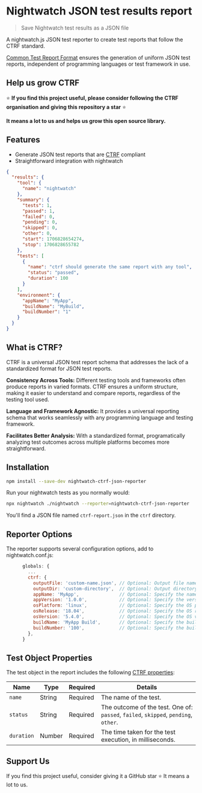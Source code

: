 # Nightwatch JSON test results report

> Save Nightwatch test results as a JSON file

A nightwatch.js JSON test reporter to create test reports that follow the CTRF standard.

[Common Test Report Format](https://ctrf.io) ensures the generation of uniform JSON test reports, independent of programming languages or test framework in use.

## Help us grow CTRF

⭐ **If you find this project useful, please consider following the CTRF organisation and giving this repository a star** ⭐

**It means a lot to us and helps us grow this open source library.**

## Features

- Generate JSON test reports that are [CTRF](https://ctrf.io) compliant
- Straightforward integration with nightwatch

```json
{
  "results": {
    "tool": {
      "name": "nightwatch"
    },
    "summary": {
      "tests": 1,
      "passed": 1,
      "failed": 0,
      "pending": 0,
      "skipped": 0,
      "other": 0,
      "start": 1706828654274,
      "stop": 1706828655782
    },
    "tests": [
      {
        "name": "ctrf should generate the same report with any tool",
        "status": "passed",
        "duration": 100
      }
    ],
    "environment": {
      "appName": "MyApp",
      "buildName": "MyBuild",
      "buildNumber": "1"
    }
  }
}
```

## What is CTRF?

CTRF is a universal JSON test report schema that addresses the lack of a standardized format for JSON test reports.

**Consistency Across Tools:** Different testing tools and frameworks often produce reports in varied formats. CTRF ensures a uniform structure, making it easier to understand and compare reports, regardless of the testing tool used.

**Language and Framework Agnostic:** It provides a universal reporting schema that works seamlessly with any programming language and testing framework.

**Facilitates Better Analysis:** With a standardized format, programatically analyzing test outcomes across multiple platforms becomes more straightforward.

## Installation

```bash
npm install --save-dev nightwatch-ctrf-json-reporter
```

Run your nightwatch tests as you normally would:

```bash
npx nightwatch ./nightwatch --reporter=nightwatch-ctrf-json-reporter
```

You'll find a JSON file named `ctrf-report.json` in the `ctrf` directory.

## Reporter Options

The reporter supports several configuration options, add to nightwatch.conf.js:

```javascript
      globals: {
        ...
        ctrf: {
          outputFile: 'custom-name.json', // Optional: Output file name. Defaults to 'ctrf-report.json'.
          outputDir: 'custom-directory',  // Optional: Output directory path. Defaults to 'ctrf'.
          appName: 'MyApp',               // Optional: Specify the name of the application under test.
          appVersion: '1.0.0',            // Optional: Specify the version of the application under test.
          osPlatform: 'linux',            // Optional: Specify the OS platform.
          osRelease: '18.04',             // Optional: Specify the OS release version.
          osVersion: '5.4.0',             // Optional: Specify the OS version.
          buildName: 'MyApp Build',       // Optional: Specify the build name.
          buildNumber: '100',             // Optional: Specify the build number.
        },
      }
```

## Test Object Properties

The test object in the report includes the following [CTRF properties](https://ctrf.io/docs/schema/test):

| Name       | Type   | Required | Details                                                                             |
| ---------- | ------ | -------- | ----------------------------------------------------------------------------------- |
| `name`     | String | Required | The name of the test.                                                               |
| `status`   | String | Required | The outcome of the test. One of: `passed`, `failed`, `skipped`, `pending`, `other`. |
| `duration` | Number | Required | The time taken for the test execution, in milliseconds.                             |

## Support Us

If you find this project useful, consider giving it a GitHub star ⭐ It means a lot to us.
